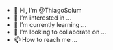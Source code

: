 - 👋 Hi, I’m @ThiagoSolum
- 👀 I’m interested in ...
- 🌱 I’m currently learning ...
- 💞️ I’m looking to collaborate on ...
- 📫 How to reach me ...

<!---
ThiagoSolum/ThiagoSolum is a ✨ special ✨ repository because its `README.md` (this file) appears on your GitHub profile.
You can click the Preview link to take a look at your changes.
--->

